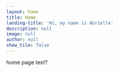 ```yaml
---
layout: home
title: Home
landing-title: 'Hi, my name is Abrielle'
description: null
image: null
author: null
show_tile: false
---
```


home page text?
